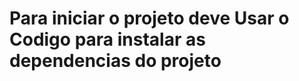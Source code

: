 <h1>Para iniciar o projeto deve Usar o Codigo <npm install> para instalar as dependencias do projeto</h1>
